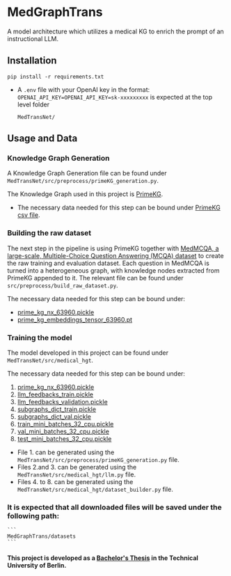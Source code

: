 # MedGraphTrans
A model architecture which utilizes a medical KG to enrich the prompt of an instructional LLM.

## Installation
`pip install -r requirements.txt`

- A `.env` file with your OpenAI key in the format: 
    `OPENAI_API_KEY=OPENAI_API_KEY=sk-xxxxxxxxx` is expected at the top level folder
    ```
    MedTransNet/
    ``` 

## Usage and Data


### Knowledge Graph Generation
A Knowledge Graph Generation file can be found under `MedTransNet/src/preprocess/primeKG_generation.py`.

The Knowledge Graph used in this project is [PrimeKG](https://www.nature.com/articles/s41597-023-01960-3).

- The necessary data needed for this step can be bound under [PrimeKG csv file](https://dataverse.harvard.edu/api/access/datafile/6180620).
 
### Building the raw dataset
The next step in the pipeline is using PrimeKG together with [MedMCQA, a large-scale, Multiple-Choice Question Answering (MCQA) dataset](https://medmcqa.github.io/) to create the raw training and evaluation dataset. Each question in MedMCQA is turned into a heterogeneous graph, with knowledge nodes extracted from PrimeKG appended to it. The relevant file can be found under 
`src/preprocess/build_raw_dataset.py`. 

The necessary data needed for this step can be bound under:
- [prime_kg_nx_63960.pickle](https://drive.google.com/file/d/1aAfDzdkwR-QCgoenxSLOX0gJGOxXpXr2/view?usp=drive_link)
- [prime_kg_embeddings_tensor_63960.pt](https://drive.google.com/file/d/1gZUYQ7JsoO2XcTffQUdbS0MxiRZQDxW8/view?usp=drive_link)

### Training the model

The model developed in this project can be found under `MedTransNet/src/medical_hgt`.

The necessary data needed for this step can be bound under:
1. [prime_kg_nx_63960.pickle](https://drive.google.com/file/d/1aAfDzdkwR-QCgoenxSLOX0gJGOxXpXr2/view?usp=drive_link)
2. [llm_feedbacks_train.pickle](https://drive.google.com/file/d/18H95lx5iGHY4u2N2qmJcN8GpwiB5QyWA/view?usp=drive_link)
3. [llm_feedbacks_validation.pickle](https://drive.google.com/file/d/1qyp6FOG3_zX2hl9JALtGA39mC4piJpIK/view?usp=drive_link)
4. [subgraphs_dict_train.pickle](https://drive.google.com/file/d/1RfEEa8E3QFSm0Zrsrf37zp4RGgOV7BjB/view?usp=drive_link)
5. [subgraphs_dict_val.pickle](https://drive.google.com/file/d/1-zSfsX-3GpmXTSTp2s8TewkWcwR9cFmU/view?usp=drive_link)
6. [train_mini_batches_32_cpu.pickle](https://drive.google.com/file/d/1fT71rr6LwP7ap-rwpmwFKk1kHFfEvnQd/view?usp=drive_link)
7. [val_mini_batches_32_cpu.pickle](https://drive.google.com/file/d/1-26H8rMOECEVmUhxuwdpB9o3udI5R2-T/view?usp=sharing)
8. [test_mini_batches_32_cpu.pickle](https://drive.google.com/file/d/1WbMKq0RFuccfSmyuc3yvaWSNfH1-ubrd/view?usp=drive_link)

* File 1. can be generated using the `MedTransNet/src/preprocess/primeKG_generation.py` file.
* Files 2.and 3. can be generated using the `MedTransNet/src/medical_hgt/llm.py` file.
* Files 4. to 8. can be generated using the `MedTransNet/src/medical_hgt/dataset_builder.py` file.


### It is expected that all downloaded files will be saved under the following path: 
    ```
    MedGraphTrans/datasets
    ```

#### This project is developed as a [Bachelor's Thesis](https://drive.google.com/file/d/1jlIEOsitvMv1iQ7fC7qWHDbG8xYUH8WQ/view?usp=drive_link) in the Technical University of Berlin.
